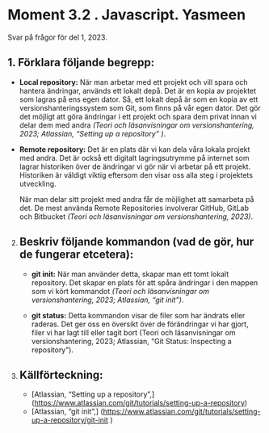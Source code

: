# Moment 3.2 . Javascript. Yasmeen
Svar på frågor för del 1, 2023.

## 1. Förklara följande begrepp:
   - **Local repository:** När man arbetar med ett projekt och vill spara och hantera ändringar, används ett lokalt depå. Det är en kopia av projektet som lagras på ens egen dator. Så, ett lokalt depå är som en kopia av ett versionshanteringssystem som Git, som finns på vår egen dator. Det gör det möjligt att göra ändringar i ett projekt och spara dem privat innan vi delar dem med andra *(Teori och läsanvisningar om versionshantering, 2023; Atlassian, “Setting up a repository” )*.
     
   - **Remote repository:** Det är en plats där vi kan dela våra lokala projekt med andra. Det är också ett digitalt lagringsutrymme på internet som lagrar historiken över de ändringar vi gör när vi arbetar på ett projekt. Historiken är väldigt viktig eftersom den visar oss alla steg i projektets utveckling.

     När man delar sitt projekt med andra får de möjlighet att samarbeta på det. 
De mest använda Remote Repositories involverar GitHub, GitLab och Bitbucket *(Teori och läsanvisningar om versionshantering, 2023)*.


2. ## Beskriv följande kommandon (vad de gör, hur de fungerar etcetera):
   - **git init:** När man använder detta, skapar man ett tomt lokalt repository. Det skapar en plats för att spåra ändringar i den mappen som vi kört kommandot *(Teori och läsanvisningar om versionshantering, 2023; Atlassian, “git init”)*.
     
   - **git status:** Detta kommandon visar de filer som har ändrats eller raderas. Det ger oss en översikt över de förändringar vi har gjort, filer vi har lagt till eller tagit bort  (Teori och läsanvisningar om versionshantering, 2023; Atlassian, “Git Status: Inspecting a repository”).

3. ##  Källförteckning:
   - [Atlassian, “Setting up a repository”,] (https://www.atlassian.com/git/tutorials/setting-up-a-repository)
   - [Atlassian, “git init”,] (https://www.atlassian.com/git/tutorials/setting-up-a-repository/git-init )


